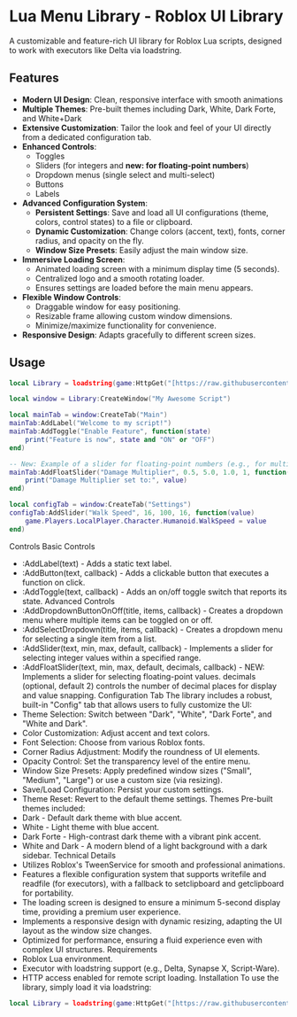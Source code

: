 # Lua Menu Library - Roblox UI Library

A customizable and feature-rich UI library for Roblox Lua scripts, designed to work with executors like Delta via loadstring.

## Features

- **Modern UI Design**: Clean, responsive interface with smooth animations
- **Multiple Themes**: Pre-built themes including Dark, White, Dark Forte, and White+Dark
- **Extensive Customization**: Tailor the look and feel of your UI directly from a dedicated configuration tab.
- **Enhanced Controls**: 
  - Toggles
  - Sliders (for integers and **new: for floating-point numbers**)
  - Dropdown menus (single select and multi-select)
  - Buttons
  - Labels
- **Advanced Configuration System**:
  - **Persistent Settings**: Save and load all UI configurations (theme, colors, control states) to a file or clipboard.
  - **Dynamic Customization**: Change colors (accent, text), fonts, corner radius, and opacity on the fly.
  - **Window Size Presets**: Easily adjust the main window size.
- **Immersive Loading Screen**: 
  - Animated loading screen with a minimum display time (5 seconds).
  - Centralized logo and a smooth rotating loader.
  - Ensures settings are loaded before the main menu appears.
- **Flexible Window Controls**:
  - Draggable window for easy positioning.
  - Resizable frame allowing custom window dimensions.
  - Minimize/maximize functionality for convenience.
- **Responsive Design**: Adapts gracefully to different screen sizes.

## Usage

```lua
local Library = loadstring(game:HttpGet("[https://raw.githubusercontent.com/dhsoares01/Script-library-/refs/heads/main/Library.lua](https://raw.githubusercontent.com/dhsoares01/Script-library-/refs/heads/main/Library.lua)"))()

local window = Library:CreateWindow("My Awesome Script")

local mainTab = window:CreateTab("Main")
mainTab:AddLabel("Welcome to my script!")
mainTab:AddToggle("Enable Feature", function(state)
    print("Feature is now", state and "ON" or "OFF")
end)

-- New: Example of a slider for floating-point numbers (e.g., for multipliers, percentages)
mainTab:AddFloatSlider("Damage Multiplier", 0.5, 5.0, 1.0, 1, function(value)
    print("Damage Multiplier set to:", value)
end)

local configTab = window:CreateTab("Settings")
configTab:AddSlider("Walk Speed", 16, 100, 16, function(value)
    game.Players.LocalPlayer.Character.Humanoid.WalkSpeed = value
end)
```

Controls
Basic Controls
 * :AddLabel(text) - Adds a static text label.
 * :AddButton(text, callback) - Adds a clickable button that executes a function on click.
 * :AddToggle(text, callback) - Adds an on/off toggle switch that reports its state.
Advanced Controls
 * :AddDropdownButtonOnOff(title, items, callback) - Creates a dropdown menu where multiple items can be toggled on or off.
 * :AddSelectDropdown(title, items, callback) - Creates a dropdown menu for selecting a single item from a list.
 * :AddSlider(text, min, max, default, callback) - Implements a slider for selecting integer values within a specified range.
 * :AddFloatSlider(text, min, max, default, decimals, callback) - NEW: Implements a slider for selecting floating-point values. decimals (optional, default 2) controls the number of decimal places for display and value snapping.
Configuration Tab
The library includes a robust, built-in "Config" tab that allows users to fully customize the UI:
 * Theme Selection: Switch between "Dark", "White", "Dark Forte", and "White and Dark".
 * Color Customization: Adjust accent and text colors.
 * Font Selection: Choose from various Roblox fonts.
 * Corner Radius Adjustment: Modify the roundness of UI elements.
 * Opacity Control: Set the transparency level of the entire menu.
 * Window Size Presets: Apply predefined window sizes ("Small", "Medium", "Large") or use a custom size (via resizing).
 * Save/Load Configuration: Persist your custom settings.
 * Theme Reset: Revert to the default theme settings.
Themes
Pre-built themes included:
 * Dark - Default dark theme with blue accent.
 * White - Light theme with blue accent.
 * Dark Forte - High-contrast dark theme with a vibrant pink accent.
 * White and Dark - A modern blend of a light background with a dark sidebar.
Technical Details
 * Utilizes Roblox's TweenService for smooth and professional animations.
 * Features a flexible configuration system that supports writefile and readfile (for executors), with a fallback to setclipboard and getclipboard for portability.
 * The loading screen is designed to ensure a minimum 5-second display time, providing a premium user experience.
 * Implements a responsive design with dynamic resizing, adapting the UI layout as the window size changes.
 * Optimized for performance, ensuring a fluid experience even with complex UI structures.
Requirements
 * Roblox Lua environment.
 * Executor with loadstring support (e.g., Delta, Synapse X, Script-Ware).
 * HTTP access enabled for remote script loading.
Installation
To use the library, simply load it via loadstring:
```lua
local Library = loadstring(game:HttpGet("[https://raw.githubusercontent.com/dhsoares01/Script-library-/refs/heads/main/Library.lua](https://raw.githubusercontent.com/dhsoares01/Script-library-/refs/heads/main/Library.lua)"))()
```
